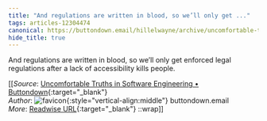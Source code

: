 ```yaml
---
title: "And regulations are written in blood, so we’ll only get ..."
tags: articles-12304474
canonical: https://buttondown.email/hillelwayne/archive/uncomfortable-truths-in-software-engineering/
hide_title: true
---
```


And regulations are written in blood, so we’ll only get enforced legal regulations after a lack of accessibility kills people.


[[_Source_: [Uncomfortable Truths in Software Engineering • Buttondown](https://buttondown.email/hillelwayne/archive/uncomfortable-truths-in-software-engineering/){:target="_blank"}<br>
_Author_: ![favicon](https://s2.googleusercontent.com/s2/favicons?domain=buttondown.email){:style="vertical-align:middle"} buttondown.email<br>
_More_: [Readwise URL](https://readwise.io/open/258996952){:target="_blank"}
::wrap]]